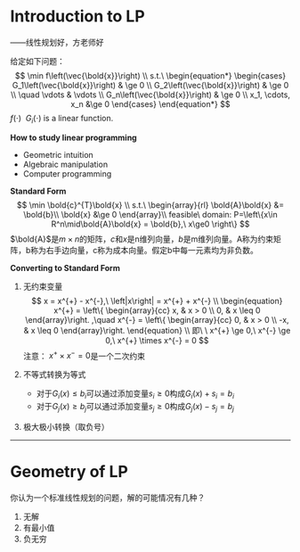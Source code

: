 # Introduction to LP

——线性规划好，方老师好

给定如下问题：
$$
\min f\left(\vec{\bold{x}}\right) \\
s.t.\ 
\begin{equation*}
	\begin{cases}
		G_1\left(\vec{\bold{x}}\right) & \ge 0 \\
		G_2\left(\vec{\bold{x}}\right) & \ge 0 \\
		\quad \vdots & \vdots \\
		G_n\left(\vec{\bold{x}}\right) & \ge 0 \\
		x_1, \cdots, x_n &\ge 0
	\end{cases}
\end{equation*}
$$
$f\left(\cdot\right)\ \ G_i\left(\cdot\right)$ is a linear function.

**How to study linear programming**

* Geometric intuition
* Algebraic manipulation
* Computer programming

**Standard Form**
$$
\min \bold{c}^{T}\bold{x} \\
s.t.\ 
\begin{array}{rl}
	\bold{A}\bold{x} &= \bold{b}\\
	\bold{x} &\ge 0
\end{array}\\
feasible\ domain: P=\left\{x\in R^n\mid\bold{A}\bold{x} = \bold{b},\ x\ge0 \right\}
$$
$\bold{A}$是$m\times n$的矩阵，$c$和$x$是n维列向量，$b$是m维列向量。A称为约束矩阵，b称为右手边向量，c称为成本向量。假定b中每一元素均为非负数。

**Converting to Standard Form**

1. 无约束变量
   $$
   x = x^{+} - x^{-},\ \left|x\right| = x^{+} + x^{-} \\
   \begin{equation}
   	x^{+} = \left\{
   	\begin{array}{cc}
   		x, & x > 0 \\
   		0, & x \leq 0
   	\end{array}\right.
   	,\quad 
   	x^{-} = \left\{
   	\begin{array}{cc}
   		0, & x > 0 \\
   		-x, & x \leq 0
   	\end{array}\right.
   \end{equation}
   \\
   即\ \ x^{+} \ge 0,\ x^{-} \ge 0,\ x^{+} \times x^{-} = 0
   $$
   注意：$\ x^{+} \times x^{-} = 0$是一个二次约束

2. 不等式转换为等式

   * 对于$G_i\left(x\right) \leq b_i$可以通过添加变量$s_i \ge 0$构成$G_i\left(x\right)+s_i=b_i$
   * 对于$G_j\left(x\right) \ge b_j$可以通过添加变量$s_j \ge 0$构成$G_j\left(x\right)-s_j=b_j$

3. 极大极小转换（取负号）

------

# Geometry of LP

你认为一个标准线性规划的问题，解的可能情况有几种？

1. 无解
2. 有最小值
3. 负无穷